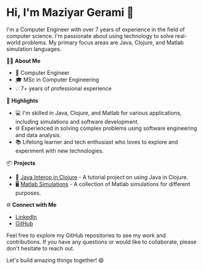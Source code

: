 # Hi, I'm Maziyar Gerami 👋

I'm a Computer Engineer with over 7 years of experience in the field of computer science. I'm passionate about using technology to solve real-world problems. My primary focus areas are Java, Clojure, and Matlab simulation languages.

👨‍💻 **About Me**
- 💼 Computer Engineer
- 🎓 MSc in Computer Engineering
- 💡 7+ years of professional experience

🌟 **Highlights**
- 💻 I'm skilled in Java, Clojure, and Matlab for various applications, including simulations and software development.
- 🌐 Experienced in solving complex problems using software engineering and data analysis.
- 📚 Lifelong learner and tech enthusiast who loves to explore and experiment with new technologies.

📦 **Projects**
- 📂 [Java Interop in Clojure](https://github.com/maziyar-gerami/JavaIntrop) - A tutorial project on using Java in Clojure.
- 🖥️ [Matlab Simulations](link-to-repo) - A collection of Matlab simulations for different purposes.

🌐 **Connect with Me**
- [LinkedIn](https://www.linkedin.com/in/maziyar-gerami)
- [GitHub](https://github.com/maziyar-gerami)

Feel free to explore my GitHub repositories to see my work and contributions. If you have any questions or would like to collaborate, please don't hesitate to reach out.

Let's build amazing things together! 😄


